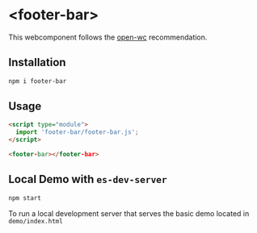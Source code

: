 # \<footer-bar>

This webcomponent follows the [open-wc](https://github.com/open-wc/open-wc) recommendation.

## Installation
```bash
npm i footer-bar
```

## Usage
```html
<script type="module">
  import 'footer-bar/footer-bar.js';
</script>

<footer-bar></footer-bar>
```



## Local Demo with `es-dev-server`
```bash
npm start
```
To run a local development server that serves the basic demo located in `demo/index.html`
